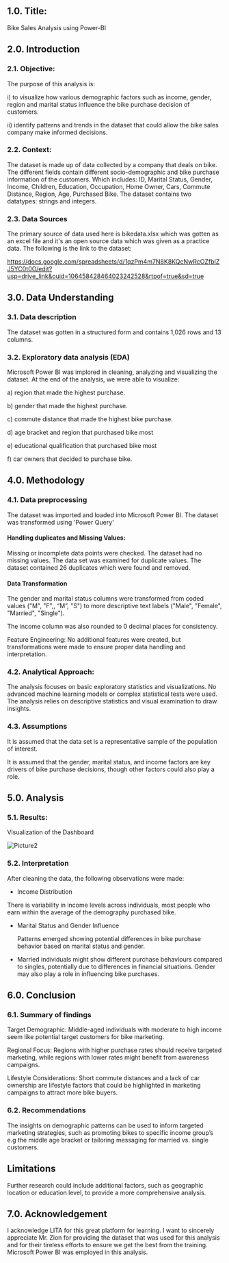 ## 1.0. Title:

Bike Sales Analysis using Power-BI

## 2.0. Introduction

### 2.1. Objective: 

The purpose of this analysis is:

i) to visualize  how various demographic factors such as income, gender, region and marital status influence the bike purchase decision of customers. 

ii) identify patterns and trends in the dataset that could allow the bike sales company make informed decisions.

### 2.2. Context: 

The dataset is made up of data collected by a company that deals on bike. The different fields contain different socio-demographic and bike purchase information of the customers. Which includes: ID,	Marital Status,	Gender,	Income,	Children,	Education,	Occupation,	Home Owner,	Cars,	Commute Distance,	Region,	Age,	Purchased Bike. The dataset contains two datatypes: strings and integers.

### 2.3. Data Sources

The primary source of data used here is bikedata.xlsx which was gotten as an excel file and it's an open source data which was given as a practice data. The following is the link to the dataset: 

https://docs.google.com/spreadsheets/d/1qzPm4m7N8K8KQcNwRcOZfbIZJ5YC0t0O/edit?usp=drive_link&ouid=106458428464023242528&rtpof=true&sd=true



## 3.0. Data Understanding

### 3.1. Data description
The dataset was gotten in a structured form and contains 1,026 rows and 13 columns. 

### 3.2. Exploratory data analysis (EDA)

Microsoft Power BI was implored in cleaning, analyzing and visualizing the dataset. At the end of the analysis, we were able to visualize:

a) region that made the highest purchase.

b) gender that made the highest purchase.

c) commute distance that made the highest bike purchase.

d) age bracket and region that purchased bike most 

e) educational qualification that purchased bike most

f) car owners that decided to purchase bike.


## 4.0. Methodology

### 4.1. Data preprocessing

The dataset was imported and loaded into Microsoft Power BI. The dataset was transformed using 'Power Query'
#### Handling duplicates and Missing Values:

Missing or incomplete data points were checked. The dataset had no missing values. The data set was examined for duplicate values. The dataset contained 26 duplicates which were found and removed. 

#### Data Transformation

The gender and marital status columns were transformed from coded values ("M", "F",, “M”, "S") to more descriptive text labels ("Male", "Female", "Married", "Single").

The income column was also rounded to 0 decimal places for consistency.

Feature Engineering: No additional features were created, but transformations were made to ensure proper data handling and interpretation.

### 4.2. Analytical Approach:

The analysis focuses on basic exploratory statistics and visualizations. No advanced machine learning models or complex statistical tests were used. The analysis relies on descriptive statistics and visual examination to draw insights.

### 4.3. Assumptions

It is assumed that the data set is a representative sample of the population of interest.


It is assumed that the gender, marital status, and income factors are key drivers of bike purchase decisions, though other factors could also play a role.


## 5.0. Analysis

### 5.1. Results:

Visualization of the Dashboard

![Picture2](https://github.com/user-attachments/assets/d5cf6879-920a-43c1-94c1-a25fec6582a1)


### 5.2. Interpretation

After cleaning the data, the following observations were made:

- Income Distribution
  
There is variability in income levels across individuals, most people who earn within the average of the demography purchased bike.

- Marital Status and Gender Influence

  Patterns emerged showing potential differences in bike purchase behavior based on marital status and gender.
  
- Married individuals might show different purchase behaviours compared to singles, potentially due to differences in financial situations.
Gender may also play a role in influencing bike purchases.

## 6.0. Conclusion

### 6.1. Summary of findings

Target Demographic: Middle-aged individuals with moderate to high income seem like potential target customers for bike marketing.

Regional Focus: Regions with higher purchase rates should receive targeted marketing, while regions with lower rates might benefit from awareness campaigns.

Lifestyle Considerations: Short commute distances and a lack of car ownership are lifestyle factors that could be highlighted in marketing campaigns to attract more bike buyers.

### 6.2. Recommendations

The insights on demographic patterns can be used to inform targeted marketing strategies, such as promoting bikes to specific income group’s e.g the middle age bracket or tailoring messaging for married vs. single customers.

## Limitations
Further research could include additional factors, such as geographic location or education level, to provide a more comprehensive analysis.

## 7.0. Acknowledgement

I acknowledge LITA for this great platform for learning. I want to sincerely appreciate Mr. Zion for providing the dataset that was used for this analysis and for their tireless efforts to ensure we get the best from the training. Microsoft Power BI was employed in this analysis.

